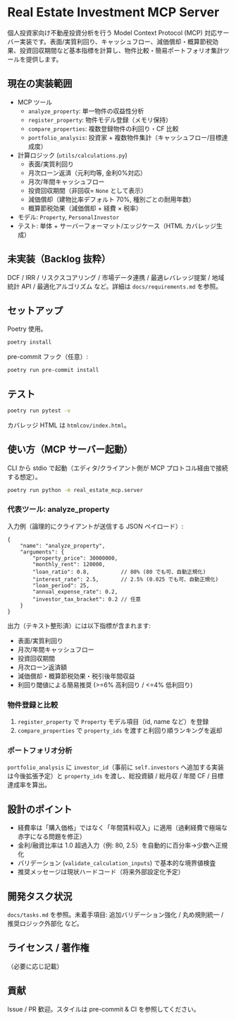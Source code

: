 # Real Estate Investment MCP Server

個人投資家向け不動産投資分析を行う Model Context Protocol (MCP) 対応サーバー実装です。表面/実質利回り、キャッシュフロー、減価償却・概算節税効果、投資回収期間など基本指標を計算し、物件比較・簡易ポートフォリオ集計ツールを提供します。

## 現在の実装範囲

- MCP ツール
	- `analyze_property`: 単一物件の収益性分析
	- `register_property`: 物件モデル登録（メモリ保持）
	- `compare_properties`: 複数登録物件の利回り・CF 比較
	- `portfolio_analysis`: 投資家 + 複数物件集計（キャッシュフロー/目標達成度）
- 計算ロジック (`utils/calculations.py`)
	- 表面/実質利回り
	- 月次ローン返済（元利均等, 金利0%対応）
	- 月次/年間キャッシュフロー
	- 投資回収期間（非回収= `None` として表示）
	- 減価償却（建物比率デフォルト 70%, 種別ごとの耐用年数）
	- 概算節税効果（減価償却 + 経費 × 税率）
- モデル: `Property`, `PersonalInvestor`
- テスト: 単体 + サーバーフォーマット/エッジケース（HTML カバレッジ生成）

## 未実装（Backlog 抜粋）

DCF / IRR / リスクスコアリング / 市場データ連携 / 最適レバレッジ提案 / 地域統計 API / 最適化アルゴリズム など。詳細は `docs/requirements.md` を参照。

## セットアップ

Poetry 使用。

```bash
poetry install
```

pre-commit フック（任意）:

```bash
poetry run pre-commit install
```

## テスト

```bash
poetry run pytest -v
```

カバレッジ HTML は `htmlcov/index.html`。

## 使い方（MCP サーバー起動）

CLI から stdio で起動（エディタ/クライアント側が MCP プロトコル経由で接続する想定）。

```bash
poetry run python -m real_estate_mcp.server
```

### 代表ツール: analyze_property

入力例（論理的にクライアントが送信する JSON ペイロード）:

```jsonc
{
	"name": "analyze_property",
	"arguments": {
		"property_price": 30000000,
		"monthly_rent": 120000,
		"loan_ratio": 0.8,          // 80% (80 でも可、自動正規化)
		"interest_rate": 2.5,       // 2.5% (0.025 でも可、自動正規化)
		"loan_period": 25,
		"annual_expense_rate": 0.2,
		"investor_tax_bracket": 0.2 // 任意
	}
}
```

出力（テキスト整形済）には以下指標が含まれます:

- 表面/実質利回り
- 月次/年間キャッシュフロー
- 投資回収期間
- 月次ローン返済額
- 減価償却・概算節税効果・税引後年間収益
- 利回り閾値による簡易推奨 (>=6% 高利回り / <=4% 低利回り)

### 物件登録と比較

1. `register_property` で `Property` モデル項目（id, name など）を登録
2. `compare_properties` で `property_ids` を渡すと利回り順ランキングを返却

### ポートフォリオ分析

`portfolio_analysis` に `investor_id`（事前に `self.investors` へ追加する実装は今後拡張予定）と `property_ids` を渡し、総投資額 / 総月収 / 年間 CF / 目標達成率を算出。

## 設計のポイント

- 経費率は「購入価格」ではなく「年間賃料収入」に適用（過剰経費で極端な赤字になる問題を修正）
- 金利/融資比率は 1.0 超過入力（例: 80, 2.5）を自動的に百分率→少数へ正規化
- バリデーション (`validate_calculation_inputs`) で基本的な境界値検査
- 推奨メッセージは現状ハードコード（将来外部設定化予定）

## 開発タスク状況

`docs/tasks.md` を参照。未着手項目: 追加バリデーション強化 / 丸め規則統一 / 推奨ロジック外部化 など。

## ライセンス / 著作権

（必要に応じ記載）

## 貢献

Issue / PR 歓迎。スタイルは pre-commit & CI を参照してください。
